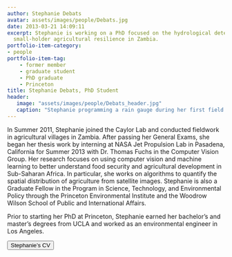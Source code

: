 ```yaml
---
author: Stephanie Debats
avatar: assets/images/people/Debats.jpg
date: 2013-03-21 14:09:11
excerpt: Stephanie is working on a PhD focused on the hydrological determinants of
  small-holder agricultural resilience in Zambia.
portfolio-item-category:
- people
portfolio-item-tag:
    - former member
    - graduate student
    - PhD graduate
    - Princeton
title: Stephanie Debats, PhD Student
header:
   image: "assets/images/people/Debats_header.jpg"
   caption: "Stephanie programming a rain gauge during her first field campaign in Zambia."
---
```



<p class="p1">
<span class="s1">In Summer 2011, Stephanie joined the Caylor Lab and conducted fieldwork in agricultural villages in Zambia. After passing her General Exams, she began her thesis work by interning at NASA Jet Propulsion Lab in Pasadena, California for Summer 2013 with Dr. Thomas Fuchs in the Computer Vision Group. Her research focuses on using computer vision and machine learning to better understand food security and agricultural development in Sub-Saharan Africa. In particular, she works on algorithms to quantify the spatial distribution of agriculture from satellite images. Stephanie is also a Graduate Fellow in the Program in Science, Technology, and Environmental Policy through the Princeton Environmental Institute and the Woodrow Wilson School of Public and International Affairs.</span>
</p>
<p class="p3">
<span class="s2">Prior to starting her PhD at Princeton, Stephanie earned her bachelor’s and master’s degrees from UCLA and worked as an environmental engineer in Los Angeles.</span>
</p>

<button class="normal" data-href="https://stephaniedebats.princeton.edu/files/2015/03/CV_SDebats.pdf" data-target="self">Stephanie’s CV</button>
